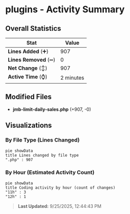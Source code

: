 # plugins - Activity Summary 

## Overall Statistics

| Stat                   | Value                                                             |
| ---------------------- | ----------------------------------------------------------------- |
| **Lines Added** (➕)   | 907                                          |
| **Lines Removed** (➖) | 0                                        |
| **Net Change** (↕)    | 907                |
| **Active Time** (⌚)   | 2 minutes |


## Modified Files
- **jmb-limit-daily-sales.php** (+907, -0)

## Visualizations

### By File Type (Lines Changed)

```mermaid
pie showData
title Lines changed by file type
".php" : 907
```

### By Hour (Estimated Activity Count)

```mermaid
pie showData
title Coding activity by hour (count of changes)
"11h" : 3
"12h" : 1
```


> **Last Updated:** 9/25/2025, 12:44:43 PM